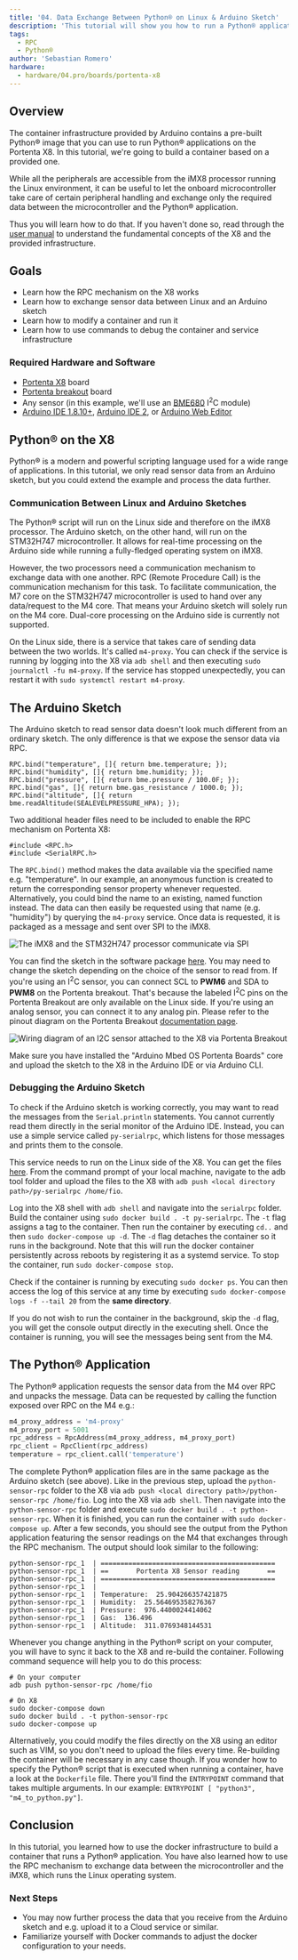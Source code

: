 ```yaml
---
title: '04. Data Exchange Between Python® on Linux & Arduino Sketch'
description: 'This tutorial will show you how to run a Python® application that exchanges data with an Arduino Sketch.'
tags: 
  - RPC
  - Python®
author: 'Sebastian Romero'
hardware:
  - hardware/04.pro/boards/portenta-x8
---
```


## Overview

The container infrastructure provided by Arduino contains a pre-built Python® image that you can use to run Python® applications on the Portenta X8. In this tutorial, we're going to build a container based on a provided one.

While all the peripherals are accessible from the iMX8 processor running the Linux environment, it can be useful to let the onboard microcontroller take care of certain peripheral handling and exchange only the required data between the microcontroller and the Python® application.

Thus you will learn how to do that. If you haven't done so, read through the [user manual](https://docs.arduino.cc/tutorials/portenta-x8/user-manual) to understand the fundamental concepts of the X8 and the provided infrastructure.

## Goals

- Learn how the RPC mechanism on the X8 works
- Learn how to exchange sensor data between Linux and an Arduino sketch
- Learn how to modify a container and run it
- Learn how to use commands to debug the container and service infrastructure

### Required Hardware and Software

- [Portenta X8](https://store.arduino.cc/products/portenta-x8) board
- [Portenta breakout](https://docs.arduino.cc/hardware/portenta-breakout) board
- Any sensor (in this example, we'll use an [BME680](https://www.bosch-sensortec.com/products/environmental-sensors/gas-sensors/bme680/) I<sup>2</sup>C module)
- [Arduino IDE 1.8.10+](https://www.arduino.cc/en/software), [Arduino IDE 2](https://www.arduino.cc/en/software), or [Arduino Web Editor](https://create.arduino.cc/editor)

## Python® on the X8

Python® is a modern and powerful scripting language used for a wide range of applications. In this tutorial, we only read sensor data from an Arduino sketch, but you could extend the example and process the data further.

### Communication Between Linux and Arduino Sketches

The Python® script will run on the Linux side and therefore on the iMX8 processor. The Arduino sketch, on the other hand, will run on the STM32H747 microcontroller. It allows for real-time processing on the Arduino side while running a fully-fledged operating system on iMX8.

However, the two processors need a communication mechanism to exchange data with one another. RPC (Remote Procedure Call) is the communication mechanism for this task. To facilitate communication, the M7 core on the STM32H747 microcontroller is used to hand over any data/request to the M4 core. That means your Arduino sketch will solely run on the M4 core. Dual-core processing on the Arduino side is currently not supported.

On the Linux side, there is a service that takes care of sending data between the two worlds. It's called `m4-proxy`. You can check if the service is running by logging into the X8 via `adb shell` and then executing `sudo journalctl -fu m4-proxy`. If the service has stopped unexpectedly, you can restart it with `sudo systemctl restart m4-proxy`.

## The Arduino Sketch

The Arduino sketch to read sensor data doesn't look much different from an ordinary sketch. The only difference is that we expose the sensor data via RPC.

```arduino
RPC.bind("temperature", []{ return bme.temperature; });
RPC.bind("humidity", []{ return bme.humidity; });
RPC.bind("pressure", []{ return bme.pressure / 100.0F; });
RPC.bind("gas", []{ return bme.gas_resistance / 1000.0; });
RPC.bind("altitude", []{ return bme.readAltitude(SEALEVELPRESSURE_HPA); });
```

Two additional header files need to be included to enable the RPC mechanism on Portenta X8:

```arduino
#include <RPC.h>
#include <SerialRPC.h>
```

The `RPC.bind()` method makes the data available via the specified name e.g. "temperature". In our example, an anonymous function is created to return the corresponding sensor property whenever requested. Alternatively, you could bind the name to an existing, named function instead. The data can then easily be requested using that name (e.g. "humidity") by querying the `m4-proxy` service. Once data is requested, it is packaged as a message and sent over SPI to the iMX8.

![The iMX8 and the STM32H747 processor communicate via SPI](assets/component-placement.svg)

You can find the sketch in the software package [here](assets/python-sensor-rpc.zip). You may need to change the sketch depending on the choice of the sensor to read from. If you're using an I<sup>2</sup>C sensor, you can connect SCL to **PWM6** and SDA to **PWM8** on the Portenta breakout. That's because the labeled I<sup>2</sup>C pins on the Portenta Breakout are only available on the Linux side. If you're using an analog sensor, you can connect it to any analog pin. Please refer to the pinout diagram on the Portenta Breakout [documentation page](/hardware/portenta-breakout).

![Wiring diagram of an I2C sensor attached to the X8 via Portenta Breakout](assets/sensor-wiring-breakout.svg)

Make sure you have installed the "Arduino Mbed OS Portenta Boards" core and upload the sketch to the X8 in the Arduino IDE or via Arduino CLI.

### Debugging the Arduino Sketch

To check if the Arduino sketch is working correctly, you may want to read the messages from the `Serial.println` statements. You cannot currently read them directly in the serial monitor of the Arduino IDE. Instead, you can use a simple service called `py-serialrpc`, which listens for those messages and prints them to the console.

This service needs to run on the Linux side of the X8. You can get the files [here](assets/py-serialrpc.zip). From the command prompt of your local machine, navigate to the adb tool folder and upload the files to the X8 with `adb push <local directory path>/py-serialrpc /home/fio`.

Log into the X8 shell with `adb shell` and navigate into the `serialrpc` folder. Build the container using `sudo docker build . -t py-serialrpc`. The `-t` flag assigns a tag to the container. Then run the container by executing `cd..` and then `sudo docker-compose up -d`. The `-d` flag detaches the container so it runs in the background. Note that this will run the docker container persistently across reboots by registering it as a systemd service. To stop the container, run `sudo docker-compose stop`. 

Check if the container is running by executing `sudo docker ps`. You can then access the log of this service at any time by executing `sudo docker-compose logs -f --tail 20` from the **same directory**. 

If you do not wish to run the container in the background, skip the `-d` flag, you will get the console output directly in the executing shell. Once the container is running, you will see the messages being sent from the M4.

## The Python® Application

The Python® application requests the sensor data from the M4 over RPC and unpacks the message. Data can be requested by calling the function exposed over RPC on the M4 e.g.:

```python
m4_proxy_address = 'm4-proxy'
m4_proxy_port = 5001
rpc_address = RpcAddress(m4_proxy_address, m4_proxy_port)
rpc_client = RpcClient(rpc_address)
temperature = rpc_client.call('temperature')
```

The complete Python® application files are in the same package as the Arduino sketch (see above). Like in the previous step, upload the `python-sensor-rpc` folder to the X8 via `adb push <local directory path>/python-sensor-rpc /home/fio`. Log into the X8 via `adb shell`. Then navigate into the `python-sensor-rpc` folder and execute `sudo docker build . -t python-sensor-rpc`. When it is finished, you can run the container with `sudo docker-compose up`. After a few seconds, you should see the output from the Python application featuring the sensor readings on the M4 that exchanges through the RPC mechanism. The output should look similar to the following:

```
python-sensor-rpc_1  | ============================================
python-sensor-rpc_1  | ==       Portenta X8 Sensor reading       ==
python-sensor-rpc_1  | ============================================
python-sensor-rpc_1  |
python-sensor-rpc_1  | Temperature:  25.904266357421875
python-sensor-rpc_1  | Humidity:  25.564695358276367
python-sensor-rpc_1  | Pressure:  976.4400024414062
python-sensor-rpc_1  | Gas:  136.496
python-sensor-rpc_1  | Altitude:  311.0769348144531
```

Whenever you change anything in the Python® script on your computer, you will have to sync it back to the X8 and re-build the container. Following command sequence will help you to do this process:

```
# On your computer
adb push python-sensor-rpc /home/fio

# On X8
sudo docker-compose down
sudo docker build . -t python-sensor-rpc
sudo docker-compose up
```

Alternatively, you could modify the files directly on the X8 using an editor such as VIM, so you don't need to upload the files every time. Re-building the container will be necessary in any case though. If you wonder how to specify the Python® script that is executed when running a container, have a look at the `Dockerfile` file. There you'll find the `ENTRYPOINT` command that takes multiple arguments. In our example: `ENTRYPOINT [ "python3", "m4_to_python.py"]`.

## Conclusion

In this tutorial, you learned how to use the docker infrastructure to build a container that runs a Python® application. You have also learned how to use the RPC mechanism to exchange data between the microcontroller and the iMX8, which runs the Linux operating system.

### Next Steps

- You may now further process the data that you receive from the Arduino sketch and e.g. upload it to a Cloud service or similar.
- Familiarize yourself with Docker commands to adjust the docker configuration to your needs.
